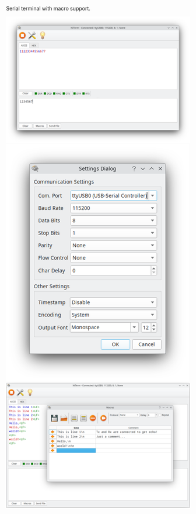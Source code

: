 Serial terminal with macro support.

<img src="doc/Screenshot_01.png"/>

<img src="doc/Screenshot_02.png"/>

<img src="doc/Screenshot_03.png"/>
